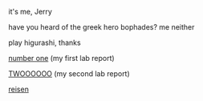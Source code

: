 
it's me, Jerry

have you heard of the greek hero bophades? me neither

play higurashi, thanks

[number one](lab-report-1-week-2.md) (my first lab report)

[TWOOOOOO](lab-report-2-week-4.md) (my second lab report)

[reisen](reisen.md)